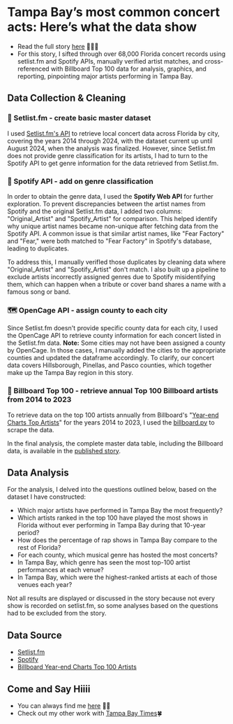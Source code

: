 # Tampa Bay’s most common concert acts: Here’s what the data show

- Read the full story [here](https://www.tampabay.com/life-culture/music/2024/09/23/tampa-bay-st-petersburg-concerts-most/) 🎵🎸🎹
- For this story, I sifted through over 68,000 Florida concert records using setlist.fm and Spotify APIs, manually verified artist matches, and cross-referenced with Billboard Top 100 data for analysis, graphics, and reporting, pinpointing major artists performing in Tampa Bay.


## Data Collection & Cleaning

### 🎵 Setlist.fm - create basic master dataset
I used [Setlist.fm's API](https://api.setlist.fm/docs/1.0/index.html) to retrieve local concert data across Florida by city, covering the years 2014 through 2024, with the dataset current up until August 2024, when the analysis was finalized. However, since Setlist.fm does not provide genre classification for its artists, I had to turn to the Spotify API to get genre information for the data retrieved from Setlist.fm.

### 🎵 Spotify API - add on genre classification 

In order to obtain the genre data, I used the <b>Spotify Web API</b> for further exploration. To prevent discrepancies between the artist names from Spotify and the original Setlist.fm data, I added two columns: "Original_Artist" and "Spotify_Artist" for comparison. This helped identify why unique artist names became non-unique after fetching data from the Spotify API. A common issue is that similar artist names, like "Fear Factory" and "Fear," were both matched to "Fear Factory" in Spotify's database, leading to duplicates. 

To address this, I manually verifIed those duplicates by cleaning data where "Original_Artist" and "Spotify_Artist" don't match. I also built up a pipeline to exclude artists incorrectly assigned genres due to Spotify misidentifying them, which can happen when a tribute or cover band shares a name with a famous song or band. 

### 🗺️ OpenCage API - assign county to each city

Since Setlist.fm doesn't provide specific county data for each city, I used the OpenCage API to retrieve county information for each concert listed in the Setlist.fm data. <b>Note:</b> Some cities may not have been assigned a county by OpenCage. In those cases, I manually added the cities to the appropriate counties and updated the dataframe accordingly. To clarify, our concert data covers Hillsborough, Pinellas, and Pasco counties, which together make up the Tampa Bay region in this story.

### 🎵 Billboard Top 100 - retrieve annual Top 100 Billboard artists from 2014 to 2023

To retrieve data on the top 100 artists annually from Billboard's "[Year-end Charts Top Artists](https://www.billboard.com/charts/year-end/top-artists/)" for the years 2014 to 2023, I used the [billboard.py](https://github.com/guoguo12/billboard-charts?tab=readme-ov-file) to scrape the data.

In the final analysis, the complete master data table, including the Billboard data, is available in the [published story](https://www.tampabay.com/life-culture/music/2024/09/23/tampa-bay-st-petersburg-concerts-most/).

## Data Analysis

For the analysis, I delved into the questions outlined below, based on the dataset I have constructed:

- Which major artists have performed in Tampa Bay the most frequently?
- Which artists ranked in the top 100 have played the most shows in Florida without ever performing in Tampa Bay during that 10-year period?
- How does the percentage of rap shows in Tampa Bay compare to the rest of Florida?
- For each county, which musical genre has hosted the most concerts?
- In Tampa Bay, which genre has seen the most top-100 artist performances at each venue?
- In Tampa Bay, which were the highest-ranked artists at each of those venues each year?

Not all results are displayed or discussed in the story because not every show is recorded on setlist.fm, so some analyses based on the questions had to be excluded from the story.

## Data Source

- [Setlist.fm](https://www.setlist.fm)
- [Spotify](https://developer.spotify.com/documentation/web-api/concepts/api-calls)
- [Billboard Year-end Charts Top 100 Artists](https://www.billboard.com/charts/year-end/top-artists/)

## Come and Say Hiiii

- You can always find me [here](https://luyi-eve.github.io) 🐝✨ 
- Check out my other work with [Tampa Bay Times](https://www.tampabay.com/author/eve-lu/)🍀


